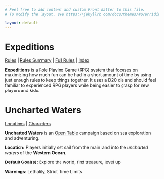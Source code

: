 ```yaml
---
# Feel free to add content and custom Front Matter to this file.
# To modify the layout, see https://jekyllrb.com/docs/themes/#overriding-theme-defaults

layout: default
---
```

# Expeditions
[Rules]({{site.baseurl}}/Rules/1/) | [Rules Summary]({{site.baseurl}}/Rules/Summary/) | [Full Rules]({{site.baseurl}}/Rules/) | [Index]({{site.baseurl}}/Rules/Index/) 

**Expeditions** is a Role Playing Game (RPG) system that focuses on maximizing how much fun can be had in a short amount of time by using just enough rules to keep things together. It uses a D20 die and should feel familiar to experienced RPG players while being easier to grasp for new players and kids.

# Uncharted Waters
[Locations]({{site.baseurl}}/UnchartedWaters/Locations/) | [Characters]({{site.baseurl}}/UnchartedWaters/Characters/)

**Uncharted Waters** is an [Open Table]({{site.baseurl}}/UnchartedWaters/Rules/OpenTable/) campaign based on sea exploration and adventuring. 

**Location:** Players initially set sail from the main land into the _uncharted waters_ of the **Western Ocean**.

**Default Goal(s):** Explore the world, find treasure, level up

**Warnings**: Lethality, Strict Time Limits